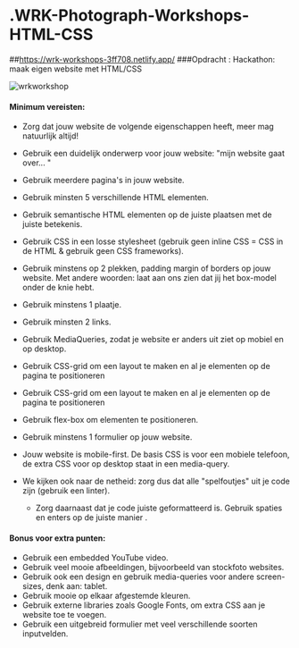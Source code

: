 # .WRK-Photograph-Workshops-HTML-CSS

##https://wrk-workshops-3ff708.netlify.app/
###Opdracht : Hackathon: maak eigen website met HTML/CSS

![wrkworkshop](https://user-images.githubusercontent.com/72910410/110693004-42053c80-81e7-11eb-82d7-ce53b4675d12.jpg)



<h4>Minimum vereisten:<br></h4>

  - Zorg dat jouw website de volgende eigenschappen heeft, meer mag natuurlijk altijd!
  - Gebruik een duidelijk onderwerp voor jouw website: "mijn website gaat over... " 
  - Gebruik meerdere pagina's in jouw website.
  - Gebruik minsten 5 verschillende HTML elementen.
  - Gebruik semantische HTML elementen op de juiste plaatsen met de juiste betekenis.
  - Gebruik CSS in een losse stylesheet (gebruik geen inline CSS = CSS in de HTML & gebruik geen CSS frameworks).
  - Gebruik minstens op 2 plekken, padding margin of borders op jouw website. Met andere woorden: laat aan ons zien dat jij het box-model onder de knie hebt.
  - Gebruik minstens 1 plaatje.
  - Gebruik minsten 2 links.
  - Gebruik MediaQueries, zodat je website er anders uit ziet op mobiel en op desktop.
  - Gebruik CSS-grid om een layout te maken en al je elementen op de pagina te positioneren
  - Gebruik CSS-grid om een layout te maken en al je elementen op de pagina te positioneren
 - Gebruik flex-box om elementen te positioneren.
  - Gebruik minstens 1 formulier op jouw website.
 - Jouw website is mobile-first. De basis CSS is voor een mobiele telefoon, de extra CSS voor op desktop staat in een media-query. 
  
- We kijken ook naar de netheid: zorg dus dat alle "spelfoutjes" uit je code zijn (gebruik een linter).
  - Zorg daarnaast dat je code juiste geformatteerd is. Gebruik spaties en enters op de juiste manier .

<h4>Bonus voor extra punten:</h4>

  - Gebruik een embedded YouTube video.
  - Gebruik veel mooie afbeeldingen, bijvoorbeeld van stockfoto websites.
  - Gebruik ook een design en gebruik media-queries voor andere screen-sizes, denk aan: tablet.
  - Gebruik mooie op elkaar afgestemde kleuren.
 - Gebruik externe libraries zoals Google Fonts, om extra CSS aan je website toe te voegen.
- Gebruik een uitgebreid formulier met veel verschillende soorten inputvelden.








